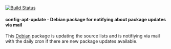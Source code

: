 [![Build Status](https://travis-ci.org/waja/config-apt-update.png)](https://travis-ci.org/waja/config-apt-update)

#### config-apt-update - Debian package for notifying about package updates via mail

This [Debian](http://debian.org) package is updating the source lists and is notifiying via mail with the daily cron if there are new package updates available.
